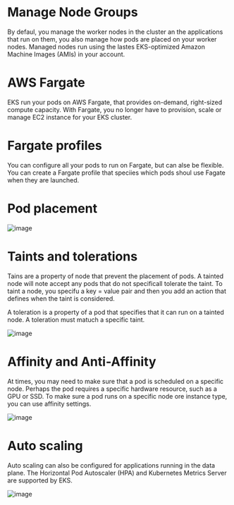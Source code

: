 # Manage Node Groups

By defaul, you manage the worker nodes in the cluster an the applications that run on them, you also manage how pods are placed on your worker nodes.
Managed nodes run using the lastes EKS-optimized Amazon Machine Images (AMIs) in your account.

# AWS Fargate

EKS run your pods on AWS Fargate, that provides on-demand, right-sized compute capacity. With Fargate, you no longer have to provision, scale or manage EC2 instance for
your EKS cluster.

# Fargate profiles

You can configure all your pods to run on Fargate, but can alse be flexible.
You can create a Fargate profile that speciies which pods shoul use Fagate when they are launched.

# Pod placement

![image](https://user-images.githubusercontent.com/13942355/136531805-2e74507c-1f07-4b5d-bb7e-6869af58b5cb.png)

# Taints and tolerations

Tains are a property of node that prevent the placement of pods. A tainted node will note accept any pods that do not specificall tolerate the taint.
To taint a node, you specifu a key = value pair and then you add an action that defines when the taint is considered.

A toleration is a property of a pod that specifies that it can run on a tainted node. A toleration must matuch a specific taint. 

![image](https://user-images.githubusercontent.com/13942355/136533616-dbf64912-3fb9-4b02-a18b-f4464d320e04.png)

# Affinity and Anti-Affinity

At times, you may need to make sure that a pod is scheduled on a specific node. Perhaps the pod requires a specific hardware resource, such as a GPU
or SSD. To make sure a pod runs on a specific node ore instance type, you can use affinity settings.

![image](https://user-images.githubusercontent.com/13942355/136533779-76887f9c-48d8-47c1-b42b-04d07d97d361.png)

# Auto scaling

Auto scaling can also be configured for applications running in the data plane. The Horizontal Pod Autoscaler (HPA) and Kubernetes Metrics Server are supported by EKS.

![image](https://user-images.githubusercontent.com/13942355/136534352-00397ce5-c058-4723-8dcc-cc6d5371e0ce.png)
